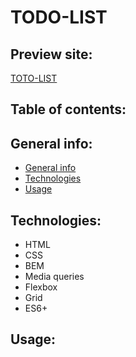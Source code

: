 # TODO-LIST

## Preview site:
[TOTO-LIST](https://eliza-youcode.github.io/TODO-LIST/)

## Table of contents:

## General info:
- [General info](#info)
- [Technologies](#technologies)
- [Usage](#usage)

## Technologies:
- HTML
- CSS
- BEM
- Media queries
- Flexbox
- Grid
- ES6+

## Usage:

